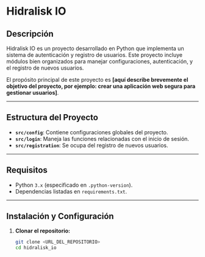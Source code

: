 # Hidralisk IO

## Descripción

Hidralisk IO es un proyecto desarrollado en Python que implementa un sistema de autenticación y registro de usuarios. Este proyecto incluye módulos bien organizados para manejar configuraciones, autenticación, y el registro de nuevos usuarios.

El propósito principal de este proyecto es **[aquí describe brevemente el objetivo del proyecto, por ejemplo: crear una aplicación web segura para gestionar usuarios]**.

---

## Estructura del Proyecto

- **`src/config`**: Contiene configuraciones globales del proyecto.
- **`src/login`**: Maneja las funciones relacionadas con el inicio de sesión.
- **`src/registration`**: Se ocupa del registro de nuevos usuarios.

---

## Requisitos

- Python `3.x` (especificado en `.python-version`).
- Dependencias listadas en `requirements.txt`.

---

## Instalación y Configuración

1. **Clonar el repositorio:**
   ```bash
   git clone <URL_DEL_REPOSITORIO>
   cd hidralisk_io
